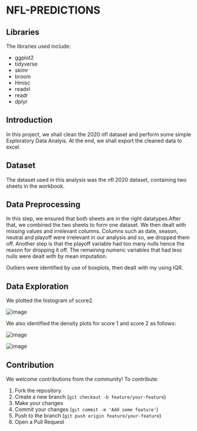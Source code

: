 # NFL-PREDICTIONS

## Libraries

The libraries used include:
+ ggplot2
+ tidyverse
+ skimr
+ broom
+ Hmisc
+ readxl
+ readr
+ dplyr

## Introduction
In this project, we shall clean the 2020 nfl dataset and perform some simple Exploratory Data Analyis. At the end, we shall export the cleaned data to excel.

## Dataset
The dataset used in this analysis was the nfl 2020 dataset, containing two sheets in the workbook. 

## Data Preprocessing
In this step, we ensured that both sheets are in the right datatypes.After that, we combined the two sheets to form one dataset.
We then dealt with missing values and irrelevant columns. Columns such as date, season, neutral and playoff were irrelevant in our analysis and so, we dropped them off. Another step is that the playoff variable had too many nulls hence the reason for dropping it off.
The remaining numeric variables that had less nulls were dealt with by mean imputation.

Outliers were identified by use of boxplots, then dealt with my using IQR. 

## Data Exploration
We plotted the histogram of score2.


![image](https://github.com/Priyankaramesh25/NFL-PREDICTIONS/assets/166559405/1e3e4445-1563-417f-b92e-11eab4ad2312)


We also identified the density plots for score 1 and score 2 as follows:

![image](https://github.com/Priyankaramesh25/NFL-PREDICTIONS/assets/166559405/567b9ae7-9206-4532-8518-d3732d939285)



![image](https://github.com/Priyankaramesh25/NFL-PREDICTIONS/assets/166559405/ecd677a1-ea4f-41c9-a415-f6434dff0d47)


## Contribution
We welcome contributions from the community! To contribute:

1. Fork the repository
2. Create a new branch (`git checkout -b feature/your-feature`)
3. Make your changes
4. Commit your changes (`git commit -m 'Add some feature'`)
5. Push to the branch (`git push origin feature/your-feature`)
6. Open a Pull Request
